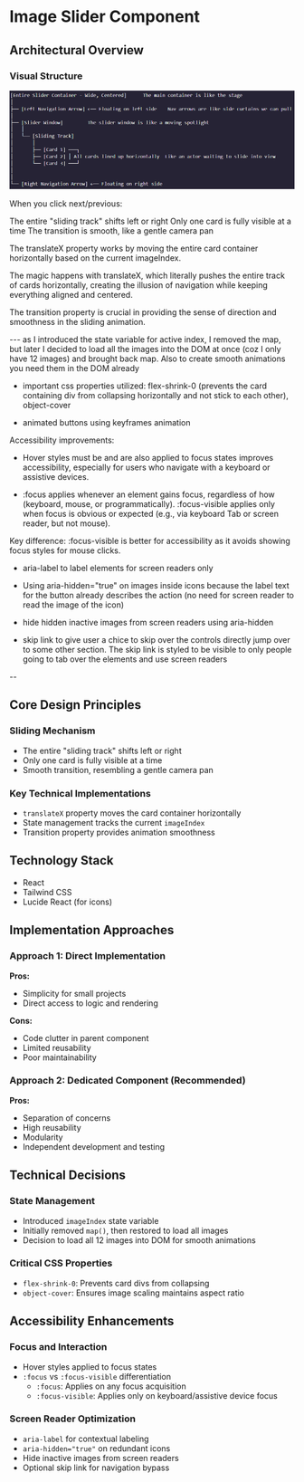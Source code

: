 # Image Slider Component

## Architectural Overview

### Visual Structure
![alt text](image.png)

When you click next/previous:

The entire "sliding track" shifts left or right
Only one card is fully visible at a time
The transition is smooth, like a gentle camera pan

The translateX property works by moving the entire card container horizontally based on the current imageIndex.

The magic happens with translateX, which literally pushes the entire track of cards horizontally, creating the illusion of navigation while keeping everything aligned and centered.

The transition property is crucial in providing the sense of direction and smoothness in the sliding animation.

--- as I introduced the state variable for active index, I removed the map, but later I decided to load all the images into the DOM at once (coz I only have 12 images) and brought back map. Also to create smooth animations you need them in the DOM already

-   important css properties utilized: flex-shrink-0 (prevents the card containing div from collapsing horizontally and not stick to each other), object-cover

-   animated buttons using keyframes animation

Accessibility improvements:

-   Hover styles must be and are also applied to focus states improves accessibility, especially for users who navigate with a keyboard or assistive devices.

-   :focus applies whenever an element gains focus, regardless of how (keyboard, mouse, or programmatically).
    :focus-visible applies only when focus is obvious or expected (e.g., via keyboard Tab or screen reader, but not mouse).

Key difference: :focus-visible is better for accessibility as it avoids showing focus styles for mouse clicks.

-   aria-label to label elements for screen readers only

-   Using aria-hidden="true" on images inside icons because the label text for the button already describes the action (no need for screen reader to read the image of the icon)

-   hide hidden inactive images from screen readers using aria-hidden

-   skip link to give user a chice to skip over the controls directly jump over to some other section. The skip link is styled to be visible to only people going to tab over the elements and use screen readers

--

## Core Design Principles

### Sliding Mechanism

-   The entire "sliding track" shifts left or right
-   Only one card is fully visible at a time
-   Smooth transition, resembling a gentle camera pan

### Key Technical Implementations

-   `translateX` property moves the card container horizontally
-   State management tracks the current `imageIndex`
-   Transition property provides animation smoothness

## Technology Stack

-   React
-   Tailwind CSS
-   Lucide React (for icons)

## Implementation Approaches

### Approach 1: Direct Implementation

**Pros:**

-   Simplicity for small projects
-   Direct access to logic and rendering

**Cons:**

-   Code clutter in parent component
-   Limited reusability
-   Poor maintainability

### Approach 2: Dedicated Component (Recommended)

**Pros:**

-   Separation of concerns
-   High reusability
-   Modularity
-   Independent development and testing

## Technical Decisions

### State Management

-   Introduced `imageIndex` state variable
-   Initially removed `map()`, then restored to load all images
-   Decision to load all 12 images into DOM for smooth animations

### Critical CSS Properties

-   `flex-shrink-0`: Prevents card divs from collapsing
-   `object-cover`: Ensures image scaling maintains aspect ratio

## Accessibility Enhancements

### Focus and Interaction

-   Hover styles applied to focus states
-   `:focus` vs `:focus-visible` differentiation
    -   `:focus`: Applies on any focus acquisition
    -   `:focus-visible`: Applies only on keyboard/assistive device focus

### Screen Reader Optimization

-   `aria-label` for contextual labeling
-   `aria-hidden="true"` on redundant icons
-   Hide inactive images from screen readers
-   Optional skip link for navigation bypass
